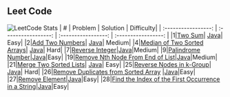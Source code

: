 ## Leet Code
![LeetCode Stats](https://leetcard.jacoblin.cool/leveau10?theme=dark&font=Fira%20Mono)
| # | Problem | Solution | Difficulty| 
| :-----------------: | :-----------------: | :-----------------: | :-----------------: | 
|1|[Two Sum](https://leetcode.com/problems/two-sum/)| [Java](leetcode/1_TwoSum.java)| Easy|
|2|[Add Two Numbers](https://leetcode.com/problems/add-two-numbers/)| [Java](leetcode/2_AddTwoNumbers.java)| Medium|
|4|[Median of Two Sorted Arrays](https://leetcode.com/problems/median-of-two-sorted-arrays/)| [Java](leetcode/4_MedianTwoSortedArrays.java)| Hard|
|7|[Reverse Integer](https://leetcode.com/problems/reverse-integer/)|[Java](leetcode/7_ReverseInteger.java)|Medium|
|9|[Palindrome Number](https://leetcode.com/problems/palindrome-number/)|[Java](leetcode/9_PalindromeNumber.java)|Easy|
|19|[Remove Nth Node From End of List](https://leetcode.com/problems/remove-nth-node-from-end-of-list/)|[Java](leetcode/19_RemoveNthNodeFromEnd.java)|Medium|
|21|[Merge Two Sorted Lists](https://leetcode.com/problems/merge-two-sorted-lists/)| [Java](leetcode/21_MergeTwoSortedLists.java)| Easy|
|25|[Reverse Nodes in k-Group](https://leetcode.com/problems/reverse-nodes-in-k-group/)| [Java](leetcode/25_ReverseNodesInKgroup.java)| Hard|
|26|[Remove Duplicates from Sorted Array](https://leetcode.com/problems/remove-duplicates-from-sorted-array/) |[Java](leetcode/26_RemoveDuplicates.java)|Easy|
|27|[Remove Element](https://leetcode.com/problems/remove-element/)|[Java](leetcode/27_RemoveElement.java)|Easy|
|28|[Find the Index of the First Occurrence in a String](https://leetcode.com/problems/find-the-index-of-the-first-occurrence-in-a-string/)|[Java](leetcode/28_FirstIndexFisrtOccur.java)|Easy|